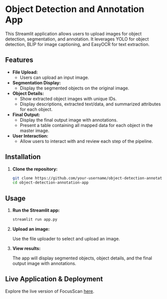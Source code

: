 # Object Detection and Annotation App

This Streamlit application allows users to upload images for object detection, segmentation, and annotation. It leverages YOLO for object detection, BLIP for image captioning, and EasyOCR for text extraction.

## Features

- **File Upload:**
  - Users can upload an input image.
- **Segmentation Display:**
  - Display the segmented objects on the original image.
- **Object Details:**
  - Show extracted object images with unique IDs.
  - Display descriptions, extracted text/data, and summarized attributes for each object.
- **Final Output:**
  - Display the final output image with annotations.
  - Present a table containing all mapped data for each object in the master image.
- **User Interaction:**
  - Allow users to interact with and review each step of the pipeline.

## Installation

1. **Clone the repository:**

   ```bash
   git clone https://github.com/your-username/object-detection-annotation-app.git
   cd object-detection-annotation-app

## Usage

1. **Run the Streamlit app:**

   ```bash
   streamlit run app.py

 2. **Upload an image:**

    Use the file uploader to select and upload an image.

 3. **View results:**

    The app will display segmented objects, object details, and the final output image with annotations.

## Live Application & Deployment
Explore the live version of FocusScan [here](https://isheeta-sharma-wasserstoff-aiinterntask.onrender.com).



